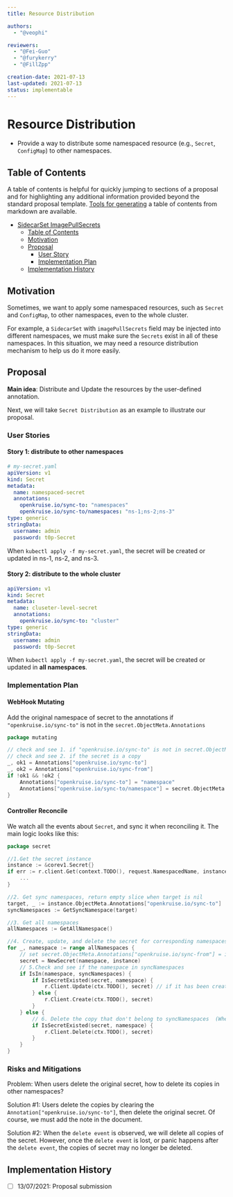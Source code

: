 ```yaml
---
title: Resource Distribution

authors:
  - "@veophi"

reviewers:
  - "@Fei-Guo"
  - "@furykerry"
  - "@FillZpp"

creation-date: 2021-07-13
last-updated: 2021-07-13
status: implementable
---
```

# Resource Distribution
- Provide a way to distribute some namespaced resource (e.g., `Secret`, `ConfigMap`) to other namespaces.

## Table of Contents
A table of contents is helpful for quickly jumping to sections of a proposal and for highlighting
any additional information provided beyond the standard proposal template.
[Tools for generating](https://github.com/ekalinin/github-markdown-toc) a table of contents from markdown are available.

- [SidecarSet ImagePullSecrets](#sidecarset-imagepullsecrets)
  - [Table of Contents](#table-of-contents)
  - [Motivation](#motivation)
  - [Proposal](#proposal)
    - [User Story](#user-story)
    - [Implementation Plan](#implementation-plan)
  - [Implementation History](#implementation-history)
  
## Motivation
Sometimes, we want to apply some namespaced resources, such as `Secret` and `ConfigMap`,  to other namespaces, even to the whole cluster.

For example, a `SidecarSet` with `imagePullSecrets` field may be injected into different namespaces, we must make sure the `Secrets` exist in all of these namespaces.
In this situation, we may need a resource distribution mechanism to help us do it more easily.

## Proposal
**Main idea**: Distribute and Update the resources by the user-defined annotation.

Next, we will take `Secret Distribution` as an example to illustrate our proposal.

### User Stories
#### Story 1: distribute to other namespaces
```yaml
# my-secret.yaml
apiVersion: v1
kind: Secret
metadata:
  name: namespaced-secret
  annotations:
    openkruise.io/sync-to: "namespaces"
    openkruise.io/sync-to/namespaces: "ns-1;ns-2;ns-3"
type: generic
stringData:
  username: admin
  password: t0p-Secret
```
When `kubectl apply -f my-secret.yaml`,  the secret will be created or updated in ns-1, ns-2, and ns-3.
#### Story 2: distribute to the whole cluster
```yaml
apiVersion: v1
kind: Secret
metadata:
  name: cluseter-level-secret
  annotations:
    openkruise.io/sync-to: "cluster"
type: generic
stringData:
  username: admin
  password: t0p-Secret
```
When `kubectl apply -f my-secret.yaml`,  the secret will be created or updated in **all namespaces**.

### Implementation Plan

#### WebHook Mutating

Add the original namespace of secret to the annotations if `"openkruise.io/sync-to"` is not in the `secret.ObjectMeta.Annotations`
```go
package mutating

// check and see 1. if "openkruise.io/sync-to" is not in secret.ObjectMeta.Annotations
// check and see 2. if the secret is a copy
_, ok1 = Annotations["openkruise.io/sync-to"]
_, ok2 = Annotations["openkruise.io/sync-from"]
if !ok1 && !ok2 {
	Annotations["openkruise.io/sync-to"] = "namespace"
	Annotations["openkruise.io/sync-to/namespace"] = secret.ObjectMeta.Namespace
}
```

#### Controller Reconcile 

We watch all the events about `Secret`, and sync it when reconciling it.
The main logic looks like this:
```go
package secret

//1.Get the secret instance
instance := &corev1.Secret{}
if err := r.client.Get(context.TODO(), request.NamespacedName, instance); err != nil {
	...
}

//2. Get sync namespaces, return empty slice when target is nil
target, _ := instance.ObjectMeta.Annotations["openkruise.io/sync-to"]
syncNamespaces := GetSyncNamespace(target)

//3. Get all namespaces
allNamespaces := GetAllNamespace()

//4. Create, update, and delete the secret for corresponding namespaces
for _, namespace := range allNamespaces {
	// set secret.ObjectMeta.Annotations["openkruise.io/sync-from"] = instance.ObjectMeta.Namespace 
	secret = NewSecret(namespace, instance) 
	// 5.Check and see if the namespace in syncNamespaces 
	if IsIn(namespace, syncNamespaces) {
		if IsSecretExisted(secret, namespace) {
			r.Client.Update(ctx.TODO(), secret) // if it has been created
		} else {
			r.Client.Create(ctx.TODO(), secret)
		}
	} else {
		// 6. Delete the copy that don't belong to syncNamespaces  (When the namespace is deleted in the `Annotation`) 
		if IsSecretExisted(secret, namespace) {
			r.Client.Delete(ctx.TODO(), secret)
		}
	}
}

```

### Risks and Mitigations
Problem: When users delete the original secret, how to delete its copies in other namespaces? 

Solution #1: Users delete the copies by clearing the `Annotation["openkruise.io/sync-to"]`, then delete the original secret. Of course, we must add the note in the document.

Solution #2: When the `delete event` is observed, we will delete all copies of the secret.
However, once the `delete event` is lost, or panic happens after the `delete event`,  the copies of secret may no longer be deleted.

## Implementation History
- [ ] 13/07/2021: Proposal submission

